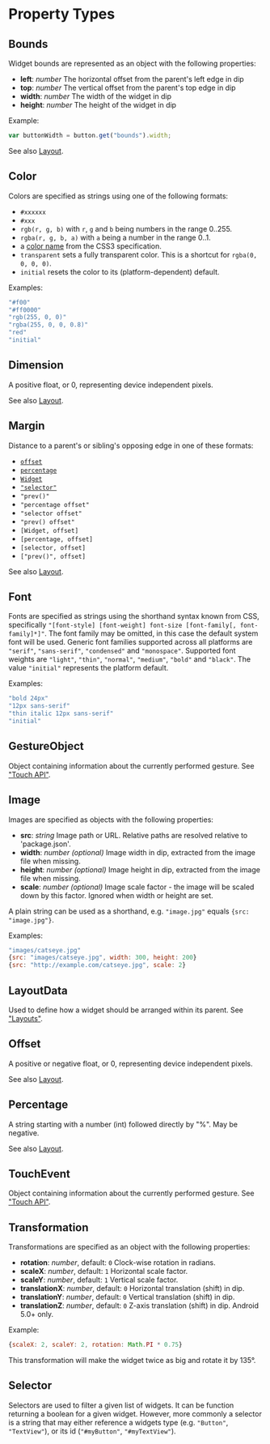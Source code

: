 Property Types
==============

## Bounds

Widget bounds are represented as an object with the following properties:

* **left**: *number*
The horizontal offset from the parent's left edge in dip
* **top**: *number*
The vertical offset from the parent's top edge in dip
* **width**: *number*
The width of the widget in dip
* **height**: *number*
The height of the widget in dip

Example:
```javascript
var buttonWidth = button.get("bounds").width;
```

See also [Layout](layout.md).

## Color

Colors are specified as strings using one of the following formats:

* `#xxxxxx`
* `#xxx`
* `rgb(r, g, b)` with `r`, `g` and `b` being numbers in the range 0..255.
* `rgba(r, g, b, a)` with `a` being a number in the range 0..1.
* a [color name](http://www.w3.org/TR/css3-color/#html4) from the CSS3 specification.
* `transparent` sets a fully transparent color. This is a shortcut for `rgba(0, 0, 0, 0)`.
* `initial` resets the color to its (platform-dependent) default.

Examples:

```javascript
"#f00"
"#ff0000"
"rgb(255, 0, 0)"
"rgba(255, 0, 0, 0.8)"
"red"
"initial"
```

## Dimension

A positive float, or 0, representing device independent pixels.

See also [Layout](layout.md).

## Margin

Distance to a parent's or sibling's opposing edge in one of these formats:

* [`offset`](#offset)
* [`percentage`](#percentage)
* [`Widget`](api/Widget.md)
* [`"selector"`](#selector)
* `"prev()"`
* `"percentage offset"`
* `"selector offset"`
* `"prev() offset"`
* `[Widget, offset]`
* `[percentage, offset]`
* `[selector, offset]`
* `["prev()", offset]`

See also [Layout](layout.md).

## Font

Fonts are specified as strings using the shorthand syntax known from CSS, specifically `"[font-style] [font-weight] font-size [font-family[, font-family]*]"`. The font family may be omitted, in this case the default system font will be used. Generic font families supported across all platforms are `"serif"`, `"sans-serif"`, `"condensed"` and `"monospace"`. Supported font weights are `"light"`, `"thin"`, `"normal"`, `"medium"`, `"bold"` and `"black"`. The value `"initial"` represents the platform default.

Examples:

```javascript
"bold 24px"
"12px sans-serif"
"thin italic 12px sans-serif"
"initial"
```

## GestureObject

Object containing information about the currently performed gesture. See ["Touch API"](touch.md#gesture_object).

## Image

Images are specified as objects with the following properties:

* **src**: *string*
    Image path or URL. Relative paths are resolved relative to 'package.json'.
* **width**: *number (optional)*
    Image width in dip, extracted from the image file when missing.
* **height**: *number (optional)*
    Image height in dip, extracted from the image file when missing.
* **scale**: *number (optional)*
    Image scale factor - the image will be scaled down by this factor. Ignored when width or height are set.

A plain string can be used as a shorthand, e.g. `"image.jpg"` equals `{src: "image.jpg"}`.

Examples:

```javascript
"images/catseye.jpg"
{src: "images/catseye.jpg", width: 300, height: 200}
{src: "http://example.com/catseye.jpg", scale: 2}
```

## LayoutData

Used to define how a widget should be arranged within its parent. See ["Layouts"](layout.md).

## Offset

A positive or negative float, or 0, representing device independent pixels.

See also [Layout](layout.md).

## Percentage

A string starting with a number (int) followed directly by "%". May be negative.

See also [Layout](layout.md).

## TouchEvent

Object containing information about the currently performed gesture. See ["Touch API"](touch.md#touch_event_object).

## Transformation

Transformations are specified as an object with the following properties:

* **rotation**: *number*, default: `0`
    Clock-wise rotation in radians.
* **scaleX**: *number*, default: `1`
    Horizontal scale factor.
* **scaleY**: *number*, default: `1`
    Vertical scale factor.
* **translationX**: *number*, default: `0`
    Horizontal translation (shift) in dip.
* **translationY**: *number*, default: `0`
    Vertical translation (shift) in dip.
* **translationZ**: *number*, default: `0`
    Z-axis translation (shift) in dip. Android 5.0+ only.

Example:

```javascript
{scaleX: 2, scaleY: 2, rotation: Math.PI * 0.75}
```
This transformation will make the widget twice as big and rotate it by 135&deg;.

## Selector

Selectors are used to filter a given list of widgets. It can be function returning a boolean for a given widget.
However, more commonly a selector is a string that may either reference a widgets type (e.g. `"Button"`, `"TextView"`), or its id (`"#myButton"`, `"#myTextView"`).
